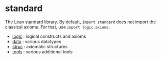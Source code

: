 standard
========

The Lean standard library. By default, `import standard` does not
import the classical axioms. For that, use `import logic.axioms`.

* [logic](logic/logic.md) : logical constructs and axioms
* [data](data/data.md) : various datatypes
* [struc](struc/struc.md) : axiomatic structures
* [tools](tools/tool.md) : various additional tools